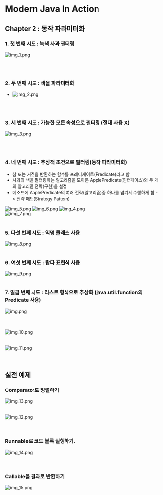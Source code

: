 # Modern Java In Action 

## Chapter 2 : 동작 파라미터화
### 1. 첫 번째 시도 : 녹색 사과 필터링
  ![img_1.png](../image/img.png)

<br/><br/>

### 2. 두 번째 시도 : 색을 파라미터화
- ![img_2.png](../image/img_2.png)

<br/><br/>

### 3. 세 번째 시도 : 가능한 모든 속성으로 필터링 (절대 사용 X)
![img_3.png](../image/img_3.png)

<br/><br/>

### 4. 네 번째 시도 : 추상적 조건으로 필터링(동작 파라미터화)
  - 참 또는 거짓을 반환하는 함수를 프레디케이트(Predicate)라고 함
  - 사과의 색을 필터링하는 알고리즘을 모아둔 ApplePredicate(인터페이스)와 두 개의 알고리즘 전략(구현)을 설정
  - 메소드에 ApplePredicate의 여러 전략(알고리즘)중 하나를 넘겨서 수행하게 함 -> 전략 패턴(Strategy Pattern)

  ![img_5.png](../image/img_5.png)
![img_6.png](../image/img_6.png)
![img_4.png](../image/img_4.png)
  <br/>
![img_7.png](../image/img_7.png)
<br/><br/>

### 5. 다섯 번째 시도 : 익명 클래스 사용
![img_8.png](../image/img_8.png)
<br/><br/>

### 6. 여섯 번째 시도 : 람다 표현식 사용
![img_9.png](../image/img_9.png)
<br/><br/>

### 7. 일곱 번째 시도 : 리스트 형식으로 추상화 (java.util.function의 Predicate 사용)
![img.png](../image/img.png)
<br/><br/><br/><br/>
![img_10.png](../image/img_10.png)
<br/><br/><br/>
![img_11.png](../image/img_11.png)
<br/><br/><br/>

## 실전 예제
### Comparator로 정렬하기
![img_13.png](../image/img_13.png)
<br/><br/><br/>
![img_12.png](../image/img_12.png)
<br/><br/><br/>
### Runnable로 코드 블록 실행하기.
![img_14.png](../image/img_14.png)
<br/><br/><br/>
### Callable을 결과로 반환하기
![img_15.png](../image/img_15.png)
<br/><br/><br/>